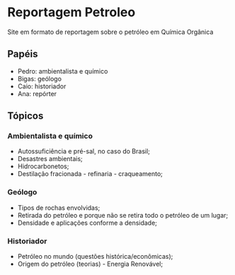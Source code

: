 # Reportagem Petroleo
Site em formato de reportagem sobre o petróleo em Química Orgânica

## Papéis 
* Pedro: ambientalista e químico
* Bigas: geólogo
* Caio: historiador
* Ana: repórter

## Tópicos

### Ambientalista e químico 
* Autossuficiência e pré-sal, no caso do Brasil; 
* Desastres ambientais; 
* Hidrocarbonetos;
* Destilação fracionada - refinaria - craqueamento; 

### Geólogo

* Tipos de rochas envolvidas;  
* Retirada do petróleo e porque não se retira todo o petróleo de um lugar; 
* Densidade e aplicações conforme a densidade; 

### Historiador

* Petróleo no mundo (questões histórica/econômicas);
* Origem do petróleo (teorias) - Energia Renovável; 

